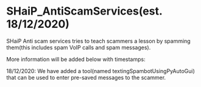 # SHaiP_AntiScamServices(est. 18/12/2020)
SHaiP Anti scam services tries to teach scammers a lesson by spamming them(this includes spam VoIP calls and spam messages).


More information will be added below with timestamps:

18/12/2020: We have added a tool(named textingSpambotUsingPyAutoGui) that can be used to enter pre-saved messages to the scammer.
